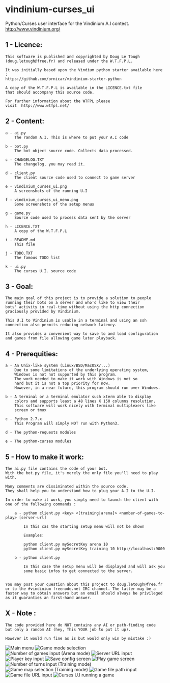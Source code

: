 vindinium-curses_ui
===================

Python/Curses user interface for the Vindinium A.I contest.
http://www.vindinium.org/


1 - Licence:
------------
    This software is published and copyrighted by Doug Le Tough 
    (doug.letough@free.fr) and released under the W.T.F.P.L.
    
    It was initially based upon the Vindium python starter available here :
    https://github.com/ornicar/vindinium-starter-python
    
    A copy of the W.T.F.P.L is available in the LICENCE.txt file 
    that should accompany this source code.

    For further information about the WTFPL please
    visit  http://www.wtfpl.net/


2 - Content:
------------

    a - ai.py
        The random A.I. This is where to put your A.I code
        
    b - bot.py                        
        The bot object source code. Collects data processed.
        
    c - CHANGELOG.TXT
        The changelog, you may read it.
        
    d - client.py
        The client source code used to connect to game server
        
    e - vindinium_curses_ui.png
        A screenshots of the running U.I
        
    f - vindinium_curses_ui_menu.png
        Some screenshots of the setup menus
    
    g - game.py
        Source code used to process data sent by the server
    
    h - LICENCE.TXT
        A copy of the W.T.F.P.L
    
    i - README.md 
        This file
    
    j - TODO.TXT
        The famous TODO list
    
    k - ui.py
        The curses U.I. source code


3 - Goal:
-----------------

    The main goal of this project is to provide a solution to people 
    running their bots on a server and who'd like to view their 
    bots' activity in real-time without using the http connection 
    graciously provided by Vindinium.

    This U.I to Vindinium is usable in a terminal and using an ssh 
    connection also permits reducing network latency.
    
    It also provides a convenient way to save to and load configuration 
    and games from file allowing game later playback.


4 - Prerequities:
-----------------

    a - An Unix-like system (Linux/BSD/MacOSX/...)
        Due to some limitations of the underlying operating system, 
        Windows is not not supported by this program.
        The work needed to make it work with Windows is not so
        hard but it is not a top priority for now.
        However, in a near future, this program should run over Windows.
       
    b - A terminal or a terminal emulator such xterm able to display 
        colors and supports least a 48 lines X 150 columns resolution.
        This software will work nicely with terminal multiplexers like
        screen or tmux

    c - Python 2.7.x
        This Program will simply NOT run with Python3.
        
    d - The python-requests modules
    
    e - The python-curses modules


5 - How to make it work:
------------------------

    The ai.py file contains the code of your bot.
    With the bot.py file, it's merely the only file you'll need to play with.

    Many comments are dissiminated within the source code. 
    They shall help you to understand how to plug your A.I to the U.I.

    In order to make it work, you simply need to launch the client with 
    one of the following commands :
        
        a - python client.py <key> <[training|arena]> <number-of-games-to-play> [server-url]
        
            In this cas the starting setup menu will not be shown
            
            Examples:
            
            python client.py mySecretKey arena 10
            python client.py mySecretKey training 10 http://localhost:9000
            
        b - python client.py
        
            In this case the setup menu will be displayed and will ask you
            some basic infos to get connected to the server.


    You may post your question about this project to doug.letough@free.fr 
    or to the #vindinium freenode.net IRC channel. The latter may be a 
    faster way to obtain answers but an email should always be privileged 
    as it guaranties an first-hand answer.


X - Note :
----------

    The code provided here do NOT contains any AI or path-finding code 
    but only a random AI (hey, This YOUR job to put it up). 
    
    However it would run fine as is but would only win by mistake :)   




![Main menu](screenshots/01.png)
![Game mode selection](screenshots/02.png)
![Number of games input (Arena mode)](screenshots/03.png)
![Server URL input](screenshots/04.png)
![Player key input](screenshots/05.png)
![Save config screen](screenshots/06.png)
![Play game screen](screenshots/07.png)
![Number of turns input (Training mode)](screenshots/08.png)
![Game map selection (Training mode)](screenshots/09.png)
![Game file path input](screenshots/10.png)
![Game file URL input](screenshots/11.png)
![Curses U.I running a game](screenshots/vindinium_curses_ui.png)
